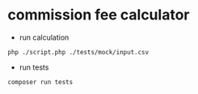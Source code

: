 # commission fee calculator

- run calculation
```shell
php ./script.php ./tests/mock/input.csv
```

- run tests
```
composer run tests
```
